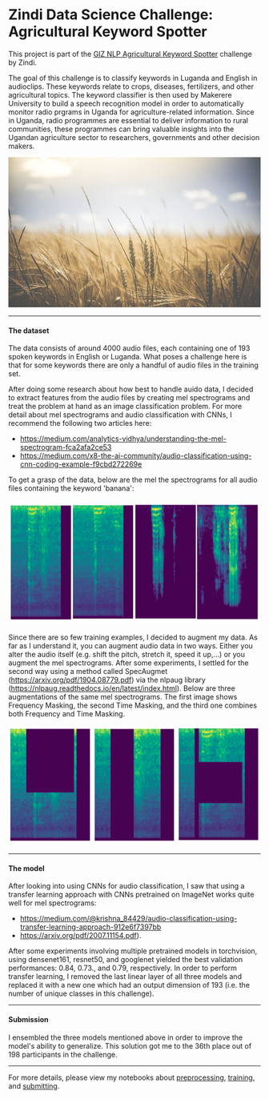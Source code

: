 # Zindi Data Science Challenge: Agricultural Keyword Spotter

This project is part of the [GIZ NLP Agricultural Keyword Spotter](https://zindi.africa/competitions/giz-nlp-agricultural-keyword-spotter) challenge by Zindi. 

The goal of this challenge is to classify keywords in Luganda and English in audioclips. These keywords relate to crops, diseases, fertilizers, and other agricultural topics. The keyword classifier is then used by Makerere University to  build a speech recognition model in order to automatically monitor radio prgrams in Uganda for agriculture-related information. Since in Uganda, radio programmes are essential to deliver information to rural communities, these programmes can bring valuable insights into the Ugandan agriculture sector to researchers, governments and other decision makers.

<p align="center">
  <img width="800" height="300" src="https://github.com/HeleneFabia/keyword-spotter/blob/main/images/weat.jpg">
</p>

***

#### The dataset

The data consists of around 4000 audio files, each containing one of 193 spoken keywords in English or Luganda. What poses a challenge here is that for some keywords there are only a handful of audio files in the training set.

After doing some research about how best to handle auido data, I decided to extract features from the audio files by creating mel spectrograms and treat the problem at hand as an image classification problem. For more detail about mel spectrograms and audio classification with CNNs, I recommend the following two articles here:
- https://medium.com/analytics-vidhya/understanding-the-mel-spectrogram-fca2afa2ce53
- https://medium.com/x8-the-ai-community/audio-classification-using-cnn-coding-example-f9cbd272269e

To get a grasp of the data, below are the mel the spectrograms for all audio files containing the keyword 'banana':

<p align="left">
  <img width="1000" height="250" src="https://github.com/HeleneFabia/keyword-spotter/blob/main/images/specs.png">
</p>

Since there are so few training examples, I decided to augment my data. As far as I understand it, you can augment audio data in two ways. Either you alter the audio itself (e.g. shift the pitch, stretch it, speed it up,...) or you augment the mel spectrograms. After some experiments, I settled for the second way using
a method called SpecAugmet (https://arxiv.org/pdf/1904.08779.pdf) via the nlpaug library (https://nlpaug.readthedocs.io/en/latest/index.html). Below are three augmentations of the same mel spectrograms. The first image shows Frequency Masking, the second Time Masking, and the third one combines both Frequency and Time Masking.

<p align="left">
  <img width=720" height="240" src="https://github.com/HeleneFabia/keyword-spotter/blob/main/images/augm.png">
</p>

***

#### The model

After looking into using CNNs for audio classification, I saw that using a transfer learning approach with CNNs pretrained on ImageNet works quite well for mel spectrograms:
- https://medium.com/@krishna_84429/audio-classification-using-transfer-learning-approach-912e6f7397bb 
- https://arxiv.org/pdf/2007.11154.pdf).

After some experiments involving multiple pretrained models in torchvision, using densenet161, resnet50, and  googlenet yielded the best validation performances: 0.84, 0.73., and 0.79, respectively. In order to perform transfer learning, I removed the last linear layer of all three models and replaced it with a new one which had an output dimension of 193 (i.e. the number of unique classes in this challenge).

***

#### Submission

I ensembled the three models mentioned above in order to improve the model's ability to generalize. This solution got me to the 36th place out of 198 participants in the challenge.

***

For more details, please view my notebooks about [preprocessing](https://github.com/HeleneFabia/keyword-spotter/blob/main/keyword_spotter_preprocessing.ipynb), [training](https://github.com/HeleneFabia/keyword-spotter/blob/main/keyword_spotter_training.ipynb), and [submitting](https://github.com/HeleneFabia/keyword-spotter/blob/main/keyword_spotter_submission.ipynb).
